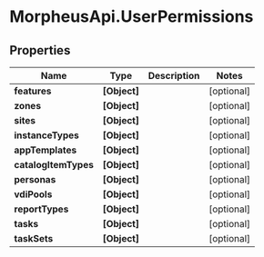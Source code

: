 # MorpheusApi.UserPermissions

## Properties

Name | Type | Description | Notes
------------ | ------------- | ------------- | -------------
**features** | **[Object]** |  | [optional] 
**zones** | **[Object]** |  | [optional] 
**sites** | **[Object]** |  | [optional] 
**instanceTypes** | **[Object]** |  | [optional] 
**appTemplates** | **[Object]** |  | [optional] 
**catalogItemTypes** | **[Object]** |  | [optional] 
**personas** | **[Object]** |  | [optional] 
**vdiPools** | **[Object]** |  | [optional] 
**reportTypes** | **[Object]** |  | [optional] 
**tasks** | **[Object]** |  | [optional] 
**taskSets** | **[Object]** |  | [optional] 


